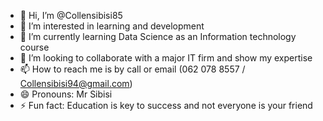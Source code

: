 - 👋 Hi, I’m @Collensibisi85
- 👀 I’m interested in learning and development
- 🌱 I’m currently learning Data Science as an Information technology course
- 💞️ I’m looking to collaborate with a major IT firm and show my expertise
- 📫 How to reach me is by call or email (062 078 8557 / Collensibisi94@gmail.com)
- 😄 Pronouns: Mr Sibisi
- ⚡ Fun fact: Education is key to success and not everyone is your friend

<!---
Collensibisi85/Collensibisi85 is a ✨ special ✨ repository because its `README.md` (this file) appears on your GitHub profile.
You can click the Preview link to take a look at your changes.
--->
